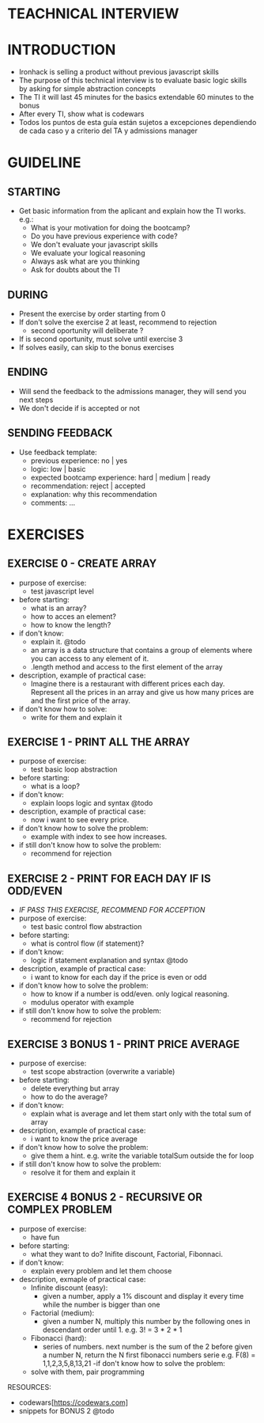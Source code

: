 
# TEACHNICAL INTERVIEW

# INTRODUCTION
- Ironhack is selling a product without previous javascript skills
- The purpose of this technical interview is to evaluate basic logic skills by asking for simple abstraction concepts
- The TI it will last 45 minutes for the basics extendable 60 minutes to the bonus
- After every TI, show what is codewars
- Todos los puntos de esta guía están sujetos a excepciones dependiendo de cada caso y a criterio del TA y admissions manager

# GUIDELINE

## STARTING 
- Get basic information from the aplicant and explain how the TI works. e.g.:
  - What is your motivation for doing the bootcamp?
  - Do you have previous experience with code?
  - We don't evaluate your javascript skills
  - We evaluate your logical reasoning
  - Always ask what are you thinking
  - Ask for doubts about the TI

## DURING
- Present the exercise by order starting from 0
- If don't solve the exercise 2 at least, recommend to rejection
  - second oportunity will deliberate ?
- If is second oportunity, must solve until exercise 3
- If solves easily, can skip to the bonus exercises

## ENDING
- Will send the feedback to the admissions manager, they will send you next steps
- We don't decide if is accepted or not

## SENDING FEEDBACK
- Use feedback template:
  - previous experience: no | yes
  - logic: low | basic
  - expected bootcamp experience: hard | medium | ready
  - recommendation: reject | accepted
  - explanation: why this recommendation
  - comments: ...

# EXERCISES

## EXERCISE 0 - CREATE ARRAY
- purpose of exercise:
  - test javascript level
- before starting:
  - what is an array?
  - how to acces an element?
  - how to know the length?
- if don't know:
  - explain it. @todo
  - an array is a data structure that contains a group of elements where you can access to any element of it.
  - .length method and access to the first element of the array
- description, example of practical case:
  - Imagine there is a restaurant with different prices each day. 
   Represent all the prices in an array and give us how many prices are and the first price of the array.
- if don't know how to solve:
  - write for them and explain it

## EXERCISE 1 - PRINT ALL THE ARRAY
- purpose of exercise:
  - test basic loop abstraction
- before starting:
  - what is a loop?
- if don't know:
  - explain loops logic and syntax  @todo
- description, example of practical case:
  - now i want to see every price.
- if don't know how to solve the problem:
  - example with index to see how increases.
- if still don't know how to solve the problem:
  - recommend for rejection

## EXERCISE 2 - PRINT FOR EACH DAY IF IS ODD/EVEN
- *IF PASS THIS EXERCISE, RECOMMEND FOR ACCEPTION*
- purpose of exercise:
  - test basic control flow abstraction
- before starting:
  - what is control flow (if statement)?
- if don't know:
  - logic if statement explanation and syntax @todo
- description, example of practical case:
  - i want to know for each day if the price is even or odd
- if don't know how to solve the problem:
  - how to know if a number is odd/even. only logical reasoning.
  - modulus operator with example
- if still don't know how to solve the problem:
  - recommend for rejection

## EXERCISE 3 BONUS 1 - PRINT PRICE AVERAGE
- purpose of exercise:
  - test scope abstraction (overwrite a variable)
- before starting:
  - delete everything but array
  - how to do the average?
- if don't know:
  - explain what is average and let them start only with the total sum of array
- description, example of practical case:
  - i want to know the price average
- if don't know how to solve the problem:
  - give them a hint. e.g. write the variable totalSum outside the for loop
- if still don't know how to solve the problem:
  - resolve it for them and explain it

## EXERCISE 4 BONUS 2 - RECURSIVE OR COMPLEX PROBLEM
- purpose of exercise:
  - have fun
- before starting:
  - what they want to do? Inifite discount, Factorial, Fibonnaci.
- if don't know:
  - explain every problem and let them choose
- description, exmaple of practical case: 
  - Infinite discount (easy):
    -  given a number, apply a 1% discount and display it every time while the number is bigger than one
  - Factorial (medium):
    - given a number N, multiply this number by the following ones in descendant order until 1.
    e.g. 3! = 3 * 2 * 1
  - Fibonacci (hard):
    - series of numbers. next number is the sum of the 2 before
    given a number N, return the N first fibonacci numbers serie
    e.g. F(8) = 1,1,2,3,5,8,13,21
-if don't know how to solve the problem:
  - solve with them, pair programming

RESOURCES: 
  - codewars[https://codewars.com]
  - snippets for BONUS 2 @todo
